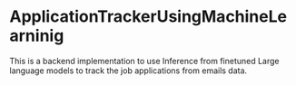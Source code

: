 # ApplicationTrackerUsingMachineLearninig

This is a backend implementation to use Inference from finetuned Large language models to track the job applications from emails data.
 
